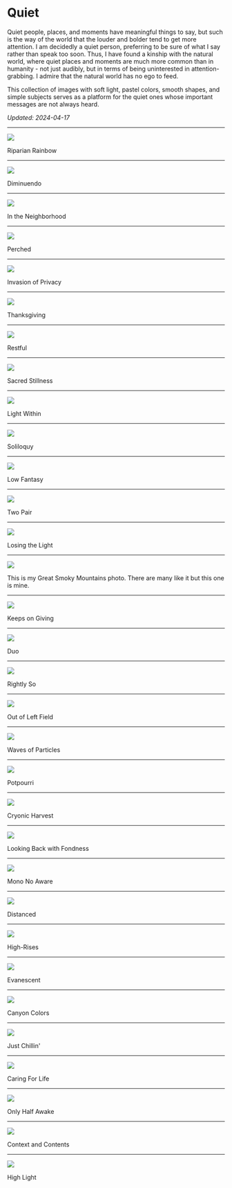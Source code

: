 
# Quiet

Quiet people, places, and moments have meaningful things to say, but such is the way of the world that the louder and bolder tend to get more attention. I am decidedly a quiet person, preferring to be sure of what I say rather than speak too soon. Thus, I have found a kinship with the natural world, where quiet places and moments are much more common than in humanity - not just audibly, but in terms of being uninterested in attention-grabbing. I admire that the natural world has no ego to feed.

This collection of images with soft light, pastel colors, smooth shapes, and simple subjects serves as a platform for the quiet ones whose important messages are not always heard.

*Updated: 2024-04-17*

---

<img src="./2018_UT_Riparian Rainbow.jpg"/>

Riparian Rainbow

---

<img src="./2019_CA_Diminuendo.jpg"/>

Diminuendo

---

<img src="./2021_UT_In the Neighborhood.jpg"/>

In the Neighborhood

---

<img src="./2022_CA_Perched.jpg"/>

Perched

---

<img src="./2021_AZ_Invasion of Privacy.jpg"/>

Invasion of Privacy

---

<img src="./2019_UT_Thanksgiving.jpg"/>

Thanksgiving

---

<img src="./2022_UT_Restful.jpg"/>

Restful

---

<img src="./2022_CA_Sacred Stillness.jpg"/>

Sacred Stillness

---

<img src="./2019_UT_Light Within.jpg"/>

Light Within

---

<img src="./2021_UT_Soliloquy.jpg"/>

Soliloquy

---

<img src="./2017_OR_Low Fantasy.jpg"/>

Low Fantasy

---

<img src="./2021_WY_Two Pair.jpg"/>

Two Pair

---

<img src="./2022_UT_Losing the Light.jpg"/>

Losing the Light

---

<img src="./2017_TN_This is my Great Smoky Mountains photo. There are many like it but this one is mine.jpg" />

This is my Great Smoky Mountains photo. There are many like it but this one is mine.


---

<img src="./2021_UT_Keeps on Giving.jpg"/>

Keeps on Giving

---

<img src="./2022_UT_Duo.jpg"/>

Duo

---

<img src="./2022_UT_Rightly So.jpg"/>

Rightly So

---

<img src="./2021_WI_Out of Left Field.jpg"/>

Out of Left Field

---

<img src="./2022_UT_Waves of Particles.jpg"/>

Waves of Particles

---

<img src="./2021_UT_Potpourri.jpg"/>

Potpourri

---

<img src="./2019_UT_Cryonic Harvest.jpg"/>

Cryonic Harvest

---

<img src="./2022_CA_Looking Back with Fondness.jpg"/>

Looking Back with Fondness

---

<img src="./2021_WI_Mono No Aware.jpg"/>

Mono No Aware

---

<img src="./2020_SD_Distanced.jpg"/>

Distanced

---

<img src="./2019_WA_High-Rises.jpg"/>

High-Rises

---

<img src="./2021_WY_Evanescent.jpg"/>

Evanescent

---

<img src="./2019_UT_Canyon Colors.jpg"/>

Canyon Colors

---

<img src="./2021_WY_Just Chillin'.jpg"/>

Just Chillin'

---

<img src="./2021_UT_Caring For Life.jpg"/>

Caring For Life

---

<img src="./2022_UT_Only Half Awake.jpg"/>

Only Half Awake

---

<img src="./2020_WI_Context and Contents.jpg"/>

Context and Contents

---

<img src="./2021_WY_High Light.jpg"/>

High Light
